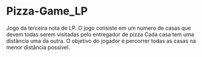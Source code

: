 # Pizza-Game_LP
Jogo da terceira nota de LP.
O jogo consiste em um numero de casas que devem todas serem visitadas pelo entregador de pizza
Cada casa tem uma distância uma da outra.
O objetivo do jogador é percorrer todas as casas na menor distância possivel.
